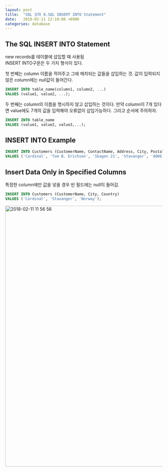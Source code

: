 ```yaml
---
layout: post
title:  "SQL 강좌 8.SQL INSERT INTO Statement"
date:   2018-02-11 12:10:00 +0900
categories: database
---
```


## The SQL INSERT INTO Statement

new records를 테이블에 삽입할 때 사용됨  
INSERT INTO구문은 두 가지 형식이 있다.

첫 번째는 column 이름을 적어주고 그에 매치되는 값들을 삽입하는 것. 값이 입력되지 않은 column에는 null값이 들어간다.

```sql
INSERT INTO table_name(column1, column2, ...)
VALUES (value1, value2, ...);
```

두 번째는 column의 이름을 명시하지 않고 삽입하는 것이다. 만약 column이 7개 있다면 value에도 7개의 값을 입력해야 오류없이 삽입가능하다. 그리고 순서에 주의하자. 

```sql
INSERT INTO table_name
VALUES (value1, value2, value3,...);
```

## INSERT INTO Example

```sql
INSERT INTO Customers (CustomerName, ContactName, Address, City, PostalCode, Country)
VALUES ('Cardinal', 'Tom B. Erichsen', 'Skagen 21', 'Stavanger', '4006', 'Norway');
```

## Insert Data Only in Specified Columns

특정한 column에만 값을 넣을 경우 빈 필드에는 null이 들어감.

```sql
INSERT INTO Customers (CustomerName, City, Country)
VALUES ('Cardinal', 'Stavanger', 'Norway');
```

<img width="834" alt="2018-02-11 11 56 56" src="https://user-images.githubusercontent.com/33015649/36074712-4a740a48-0f87-11e8-9a4d-2a78f5895f68.png">

